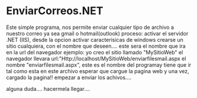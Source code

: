 # EnviarCorreos.NET
Este simple programa, nos permite enviar cualquier tipo de archivo a nuestro correo ya sea gmail o hotmail(outlook)
proceso:
activar el servidor .NET (IIS), desde la opcion activar caracterisicas de windows
crearse un sitio cualquiera, con el nombre que deseen.... este sera el nombre que ira en la url del navegador 
ejemplo:
yo creo el sitio llamado "MySitioWeb" 
el navegador llevara url:"Http://localhost/MySitioWeb/enviarfilesmail.aspx
el nombre "enviarfilesmail.aspx", este es el nombre del programay tiene que ir tal como esta en este archivo
esperar que cargue la pagina web y una vez, cargado la pagina!! empezar a enviar los achivos....

alguna duda.... hacermela llegar....

